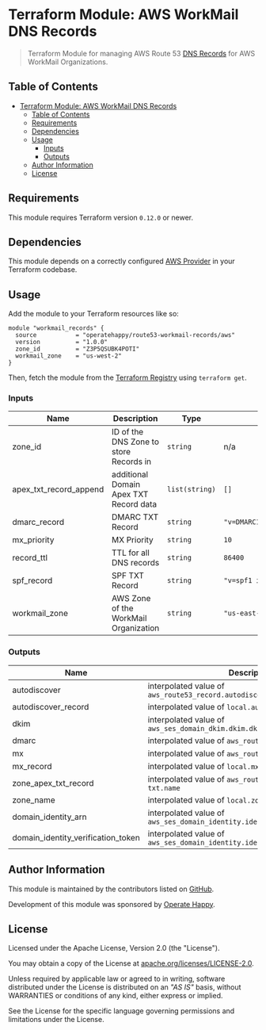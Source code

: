 # Terraform Module: AWS WorkMail DNS Records

> Terraform Module for managing AWS Route 53 [DNS Records](https://docs.aws.amazon.com/workmail/latest/adminguide/add_domain.html) for AWS WorkMail Organizations.

## Table of Contents

- [Terraform Module: AWS WorkMail DNS Records](#terraform-module-aws-workmail-dns-records)
  - [Table of Contents](#table-of-contents)
  - [Requirements](#requirements)
  - [Dependencies](#dependencies)
  - [Usage](#usage)
    - [Inputs](#inputs)
    - [Outputs](#outputs)
  - [Author Information](#author-information)
  - [License](#license)

## Requirements

This module requires Terraform version `0.12.0` or newer.

## Dependencies

This module depends on a correctly configured [AWS Provider](https://www.terraform.io/docs/providers/aws/index.html) in your Terraform codebase.

## Usage

Add the module to your Terraform resources like so:

```hcl
module "workmail_records" {
  source           = "operatehappy/route53-workmail-records/aws"
  version          = "1.0.0"
  zone_id          = "Z3P5QSUBK4POTI"
  workmail_zone    = "us-west-2"
}
```

Then, fetch the module from the [Terraform Registry](https://registry.terraform.io/modules/operatehappy/route53-workmail-records) using `terraform get`.

### Inputs

| Name | Description | Type | Default |
|------|-------------|------|---------|
| zone_id | ID of the DNS Zone to store Records in | `string` | n/a |
| apex_txt_record_append | additional Domain Apex TXT Record data | `list(string)` | `[]` |
| dmarc_record | DMARC TXT Record | `string` | `"v=DMARC1;p=quarantine;pct=100;fo=1;"` |
| mx_priority | MX Priority | `string` | `10` |
| record_ttl | TTL for all DNS records | `string` | `86400` |
| spf_record | SPF TXT Record | `string` | `"v=spf1 include:amazonses.com ~all;"` |
| workmail_zone | AWS Zone of the WorkMail Organization | `string` | `"us-east-1"` |

### Outputs

| Name | Description |
|------|-------------|
| autodiscover | interpolated value of `aws_route53_record.autodiscover.name` |
| autodiscover_record | interpolated value of `local.autodiscover_record` |
| dkim | interpolated value of `aws_ses_domain_dkim.dkim.dkim_tokens` |
| dmarc | interpolated value of `aws_route53_record.dmarc.name` |
| mx | interpolated value of `aws_route53_record.mx.name` |
| mx_record | interpolated value of `local.mx_record` |
| zone_apex_txt_record | interpolated value of `aws_route53_record.zone-apex-txt.name` |
| zone_name | interpolated value of `local.zone_name` |
| domain_identity_arn | interpolated value of `aws_ses_domain_identity.identity.arn` |
| domain_identity_verification_token | interpolated value of `aws_ses_domain_identity.identity.verification_token` |

## Author Information

This module is maintained by the contributors listed on [GitHub](https://github.com/operatehappy/terraform-aws-route53-workmail-records/graphs/contributors).

Development of this module was sponsored by [Operate Happy](https://github.com/operatehappy).

## License

Licensed under the Apache License, Version 2.0 (the "License").

You may obtain a copy of the License at [apache.org/licenses/LICENSE-2.0](http://www.apache.org/licenses/LICENSE-2.0).

Unless required by applicable law or agreed to in writing, software distributed under the License is distributed on an _"AS IS"_ basis, without WARRANTIES or conditions of any kind, either express or implied.

See the License for the specific language governing permissions and limitations under the License.
